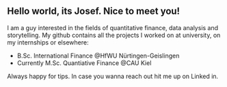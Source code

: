 ## Hello world, its Josef. Nice to meet you!

I am a guy interested in the fields of quantitative finance, data analysis and storytelling.
My github contains all the projects I worked on at university, on my internships or elsewhere:

- B.Sc. International Finance @HfWU Nürtingen-Geislingen
- Currently M.Sc. Quantiative Finance @CAU Kiel

Always happy for tips. In case you wanna reach out hit me up on Linked in.
